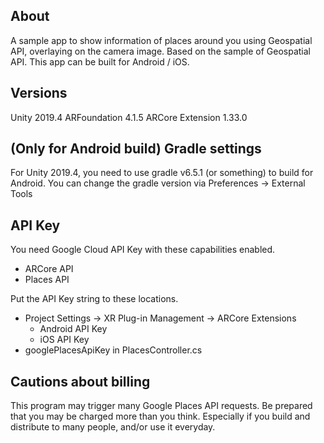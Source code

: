 ## About

A sample app to show information of places around you using Geospatial API, overlaying on the camera image.
Based on the sample of Geospatial API.
This app can be built for Android / iOS.

## Versions

Unity 2019.4
ARFoundation 4.1.5
ARCore Extension 1.33.0

## (Only for Android build) Gradle settings

For Unity 2019.4, you need to use gradle v6.5.1 (or something) to build for Android.
You can change the gradle version via Preferences -> External Tools

## API Key

You need Google Cloud API Key with these capabilities enabled.

* ARCore API
* Places API

Put the API Key string to these locations.

* Project Settings -> XR Plug-in Management -> ARCore Extensions
  * Android API Key
  * iOS API Key
* googlePlacesApiKey in PlacesController.cs

## Cautions about billing

This program may trigger many Google Places API requests.
Be prepared that you may be charged more than you think.
Especially if you build and distribute to many people, and/or use it everyday.



